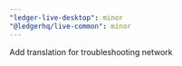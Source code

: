 ```yaml
---
"ledger-live-desktop": minor
"@ledgerhq/live-common": minor
---
```


Add translation for troubleshooting network
